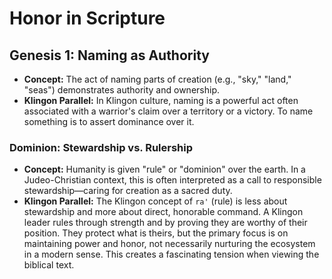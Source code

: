 # Honor in Scripture

## Genesis 1: Naming as Authority

- **Concept:** The act of naming parts of creation (e.g., "sky," "land," "seas") demonstrates authority and ownership.
- **Klingon Parallel:** In Klingon culture, naming is a powerful act often associated with a warrior's claim over a territory or a victory. To name something is to assert dominance over it.

### Dominion: Stewardship vs. Rulership

- **Concept:** Humanity is given "rule" or "dominion" over the earth. In a Judeo-Christian context, this is often interpreted as a call to responsible stewardship—caring for creation as a sacred duty.
- **Klingon Parallel:** The Klingon concept of `ra'` (rule) is less about stewardship and more about direct, honorable command. A Klingon leader rules through strength and by proving they are worthy of their position. They protect what is theirs, but the primary focus is on maintaining power and honor, not necessarily nurturing the ecosystem in a modern sense. This creates a fascinating tension when viewing the biblical text.
